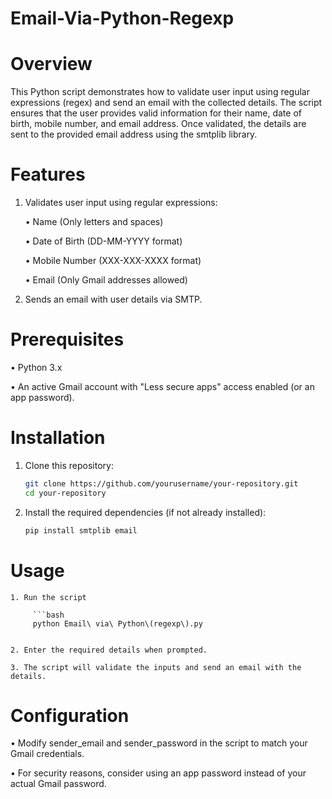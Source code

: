# Email-Via-Python-Regexp

# Overview
This Python script demonstrates how to validate user input using regular expressions (regex) and send an email with the collected details. The script ensures that the user provides valid information for their name, date of birth, mobile number, and email address. Once validated, the details are sent to the provided email address using the smtplib library.

# Features

1. Validates user input using regular expressions:

   • Name (Only letters and spaces)

   • Date of Birth (DD-MM-YYYY format)

   • Mobile Number (XXX-XXX-XXXX format)

   • Email (Only Gmail addresses allowed)
   

2. Sends an email with user details via SMTP.

 # Prerequisites

  •  Python 3.x

  •  An active Gmail account with "Less secure apps" access enabled (or an app password).

      
 # Installation
 
   1. Clone this repository:
      
         ```bash
         git clone https://github.com/yourusername/your-repository.git
         cd your-repository


   2. Install the required dependencies (if not already installed):
      
         ```bash
        pip install smtplib email

  # Usage

    1. Run the script

         ```bash
         python Email\ via\ Python\(regexp\).py
         

    2. Enter the required details when prompted.
    
    3. The script will validate the inputs and send an email with the details.     


 # Configuration

   • Modify sender_email and sender_password in the script to match your Gmail credentials.

   • For security reasons, consider using an app password instead of your actual Gmail password.

   
